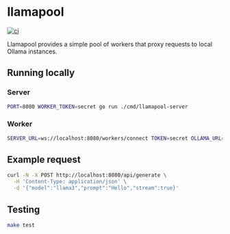 # llamapool

[![ci](https://github.com/you/llamapool/actions/workflows/ci.yml/badge.svg)](https://github.com/you/llamapool/actions/workflows/ci.yml)

Llamapool provides a simple pool of workers that proxy requests to local
Ollama instances.

## Running locally

### Server
```bash
PORT=8080 WORKER_TOKEN=secret go run ./cmd/llamapool-server
```

### Worker
```bash
SERVER_URL=ws://localhost:8080/workers/connect TOKEN=secret OLLAMA_URL=http://127.0.0.1:11434 go run ./cmd/llamapool-worker
```

## Example request

```bash
curl -N -X POST http://localhost:8080/api/generate \
  -H 'Content-Type: application/json' \
  -d '{"model":"llama3","prompt":"Hello","stream":true}'
```

## Testing

```bash
make test
```
